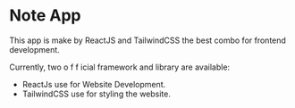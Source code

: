 # Note App

This app is make by ReactJS and TailwindCSS the best combo for frontend development.

Currently, two o f f icial framework and library are available:

- ReactJs use for Website Development.
- TailwindCSS use for styling the website.

